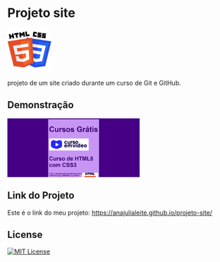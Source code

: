 # Projeto site

<img src="Imagens/HTML-CSS.png" alt="HTML-CSS" align="center" width="100">

 projeto de um site criado durante um curso de Git e GitHub.

 ## Demonstração

 <img src="Imagens/Captura de tela 2025-09-16 012153.png" alt="login" align="center" width="300">

 ## Link do Projeto
 
 Este é o link do meu projeto: https://anajulialeite.github.io/projeto-site/

 ## License

[![MIT License](https://img.shields.io/badge/License-MIT-%231C003F.svg)](./LICENSE)
